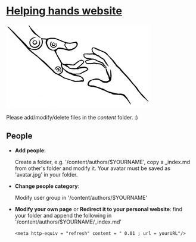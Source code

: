 # [Helping hands website](https://helpinghandslab.netlify.app/)

[![Screenshot](./assets/media/logo.png)](https://helpinghandslab.netlify.app/)

Please add/modify/delete files in the *content* folder. :)

## People
* **Add people**: 

  Create a folder, e.g. '/content/authors/$YOURNAME', copy a _index.md from other's folder and modify it. Your avatar must be saved as 'avatar.jpg' in your folder.
* **Change people category**: 
  
  Modify user group in '/content/authors/$YOURNAME'
* **Modify your own page** or **Redirect it to your personal website**: find your folder and append the following in '/content/authors/$YOURNAME/_index.md'
    ```
    <meta http-equiv = "refresh" content = " 0.01 ; url = yourURL"/>
    ```


